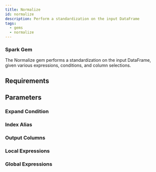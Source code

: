 ```yaml
---
title: Normalize
id: normalize
description: Perform a standardization on the input DataFrame
tags:
  - gems
  - normalize
---
```


<h3><span class="badge">Spark Gem</span></h3>

The Normalize gem performs a standardization on the input DataFrame, given various expressions, conditions, and column selections.

## Requirements

## Parameters

### Expand Condition

### Index Alias

### Output Columns

### Local Expressions

### Global Expressions
